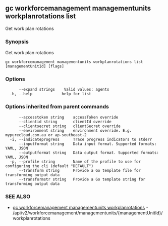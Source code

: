 ## gc workforcemanagement managementunits workplanrotations list

Get work plan rotations

### Synopsis

Get work plan rotations

```
gc workforcemanagement managementunits workplanrotations list [managementUnitId] [flags]
```

### Options

```
      --expand strings    Valid values: agents
  -h, --help             help for list
```

### Options inherited from parent commands

```
      --accesstoken string    accessToken override
      --clientid string       clientId override
      --clientsecret string   clientSecret override
      --environment string    environment override. E.g. mypurecloud.com.au or ap-southeast-2
  -i, --indicateprogress      Trace progress indicators to stderr
      --inputformat string    Data input format. Supported formats: YAML, JSON
      --outputformat string   Data output format. Supported formats: YAML, JSON
  -p, --profile string        Name of the profile to use for configuring the cli (default "DEFAULT")
      --transform string      Provide a Go template file for transforming output data
      --transformstr string   Provide a Go template string for transforming output data
```

### SEE ALSO

* [gc workforcemanagement managementunits workplanrotations](gc_workforcemanagement_managementunits_workplanrotations.html)	 - /api/v2/workforcemanagement/managementunits/{managementUnitId}/workplanrotations


